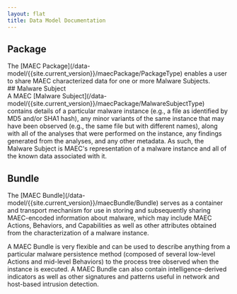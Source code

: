 ```yaml
---
layout: flat
title: Data Model Documentation
---
```


<link href="/css/data_model.css" rel="stylesheet"/>


## Package
<section class="data-model-section">
The [MAEC Package](/data-model/{{site.current_version}}/maecPackage/PackageType) enables a user to share MAEC characterized data for one or more Malware Subjects.
</section>
## Malware Subject
<section class="data-model-section">
A MAEC [Malware Subject](/data-model/{{site.current_version}}/maecPackage/MalwareSubjectType) contains details of a particular malware instance (e.g., a file as identified by MD5 and/or SHA1 hash), any minor variants of the same instance that may have been observed (e.g., the same file but with different names), along with all of the analyses that were performed on the instance, any findings generated from the analyses, and any other metadata.  As such, the Malware Subject is MAEC's representation of a malware instance and all of the known data associated with it.
</section>


## Bundle
<section class="data-model-section">
The [MAEC Bundle](/data-model/{{site.current_version}}/maecBundle/Bundle) serves as a container and transport mechanism for use in storing and subsequently sharing MAEC-encoded information about malware, which may include MAEC Actions, Behaviors, and Capabilities as well as other attributes obtained from the characterization of a malware instance. 

A MAEC Bundle is very flexible and can be used to describe anything from a particular malware persistence method (composed of several low-level Actions and mid-level Behaviors) to the process tree observed when the instance is executed.  A MAEC Bundle can also contain intelligence-derived indicators as well as other signatures and patterns useful in network and host-based intrusion detection.
</section>